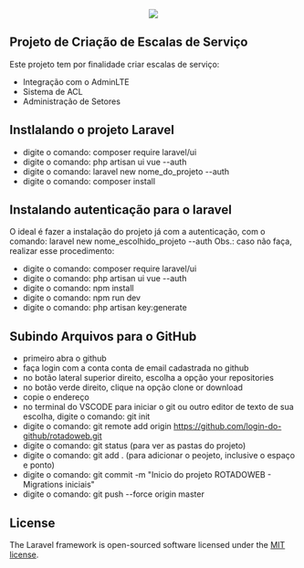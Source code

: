 <p align="center"><img src="https://camo.githubusercontent.com/27d69461ad4caeb670264814c1fb624faadc9dca/68747470733a2f2f61646d696e6c74652e696f2f41646d696e4c5445332e706e67"></p>


## Projeto de Criação de Escalas de Serviço

Este projeto tem por finalidade criar escalas de serviço:

- Integração com o AdminLTE
- Sistema de ACL
- Administração de Setores
    
## Instlalando o projeto Laravel
* digite o comando: composer require laravel/ui
* digite o comando: php artisan ui vue --auth
* digite o comando: laravel new nome_do_projeto --auth
* digite o comando: composer install

## Instalando autenticação para o laravel
O ideal é fazer a instalação do projeto já com a autenticação, 
com o comando:  laravel new nome_escolhido_projeto --auth
Obs.: caso não faça, realizar esse procedimento:
* digite o comando: composer require laravel/ui
* digite o comando: php artisan ui vue --auth
* digite o comando: npm install
* digite o comando: npm run dev
* digite o comando: php artisan key:generate

## Subindo Arquivos para o GitHub
* primeiro abra o github
* faça login com a conta conta de email cadastrada no github
* no botão lateral superior direito, escolha a opção your repositories
* no botão verde direito, clique na opção clone or download
* copie o endereço
* no terminal do VSCODE  para iniciar o git ou outro editor de texto de sua escolha, digite o comando: git init 
* digite o comando: git remote add origin https://github.com/login-do-github/rotadoweb.git
* digite o comando: git status (para ver as pastas do projeto)
* digite o comando: git add . (para adicionar o peojeto, inclusive o espaço e ponto)
* digite o comando: git commit -m "Inicio do projeto ROTADOWEB - Migrations iniciais"
* digite o comando: git push --force origin master


## License

The Laravel framework is open-sourced software licensed under the [MIT license](https://opensource.org/licenses/MIT).
